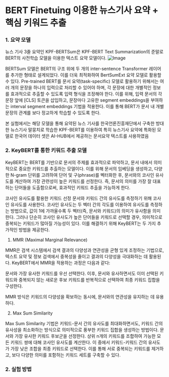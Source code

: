 # BERT Finetuing 이용한 뉴스기사 요약 + 핵심 키워드 추출

### 1. 요약 모델

뉴스 기사 3줄 요약인 KPF-BERTSum은 KPF-BERT Text Summarization의 준말로 BERT의 사전학습 모델을 이용한 텍스트 요약 모델이다.
![Image](https://github.com/user-attachments/assets/6c55ebc3-640b-48da-bb10-3f5e1f49d26c)

BERTSum 모델은 BERT의 구조 위에 두 개의 inter-sentence Transformer 레이어를 추가한 형태로 설계되었다. 이를 더욱 최적화하여 BertSumExt 요약 모델로 활용할 수 있다.
Pre-trained BERT를 문서 요약(task-specific) 모델로 활용하기 위해서는 여러 개의 문장을 하나의 입력으로 처리할 수 있어야 하며, 각 문장에 대한 개별적인 정보를 효과적으로 추출할 수 있도록 입력 형식을 조정해야 한다. 이를 위해, 입력 문서의 각 문장 앞에 [CLS] 토큰을 삽입하고, 문장마다 고유한 segment embeddings을 부여하는 interval segment embeddings 기법을 적용한다. 이를 통해 BERT가 문서 내 개별 문장의 관계를 보다 정교하게 학습할 수 있도록 한다.

본 실험에서는 해당 모델을 통해 요약된 뉴스 기사를 한국언론진흥재단에서 구축한 방대한 뉴스기사 말뭉치로 학습한 KPF-BERT를 이용하여 특히 뉴스기사 요약에 특화된 모델로 한국어 데이터 셋은 AI-HUB에서 제공하는 문서요약 텍스트를 사용하였음

### 2. KeyBERT를 통한 키워드 추출 모델

KeyBERT는 BERT를 기반으로 문서의 주제를 효과적으로 파악하고, 문서 내에서 의미적으로 중요한 키워드를 추출하는 모델이다. 
이를 위해 문서의 임베딩을 생성하고, 다양한 N-gram 단위를 고려하여 단어 및 구(phrase)를 벡터화한 후, 문서와의 코사인 유사도를 계산하여 가장 관련성이 높은 키워드를 선정한다. 
즉, 문서의 의미를 가장 잘 대표하는 단어들을 도출함으로써, 효과적인 키워드 추출을 가능하게 한다.

코사인 유사도를 활용한 키워드 선정
문서와 키워드 간의 유사도를 측정하기 위해 코사인 유사도를 사용한다. 코사인 유사도는 두 벡터 간의 각도를 이용하여 유사도를 측정하는 방법으로, 값이 1에 가까울수록 두 벡터(즉, 문서와 키워드)의 의미가 유사함을 의미한다.
그러나 단순히 코사인 유사도가 높은 단어들을 키워드로 선택할 경우, 의미적으로 중복되는 키워드가 많아질 가능성이 있다. 이를 해결하기 위해 KeyBERT는 두 가지 추가적인 방법을 제공한다.

1. MMR (Maximal Marginal Relevance)

MMR은 검색 시스템에서 검색 결과의 다양성과 연관성을 균형 있게 조정하는 기법으로, 텍스트 요약 및 정보 검색에서 중복성을 줄이고 결과의 다양성을 극대화하는 데 활용된다.
KeyBERT에서 MMR을 적용하는 과정은 다음과 같다:

문서와 가장 유사한 키워드를 우선 선택한다.
이후, 문서와 유사하면서도 이미 선택된 키워드와 중복되지 않는 새로운 후보 키워드를 반복적으로 선택하여 최종 키워드 집합을 구성한다.

MMR 방식은 키워드의 다양성을 확보하는 동시에, 문서와의 연관성을 유지하는 데 유용하다.

2. Max Sum Similarity

Max Sum Similarity 기법은 키워드-문서 간의 유사도를 최대화하면서도, 키워드 간의 유사성을 최소화하는 방식으로 의미적으로 풍부한 키워드 집합을 생성하는 방법이다.
문서와 가장 유사한 키워드 후보군을 선정한다.
상위 n개의 키워드를 조합하여 가능한 모든 키워드 쌍에 대해 코사인 유사도를 계산한다.
이 중에서 키워드-키워드 간의 유사도가 가장 낮은 조합을 최종 키워드로 선택한다.
이를 통해 서로 중복되는 키워드를 제거하고, 보다 다양한 의미를 포함하는 키워드 세트를 구축할 수 있다.

### 2. 실험 방법

